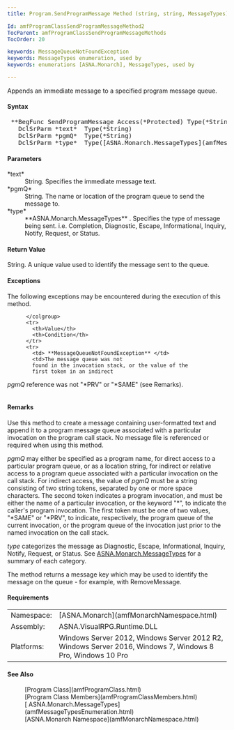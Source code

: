 ```yaml
---
title: Program.SendProgramMessage Method (string, string, MessageTypes)

Id: amfProgramClassSendProgramMessageMethod2
TocParent: amfProgramClassSendProgramMessageMethods
TocOrder: 20

keywords: MessageQueueNotFoundException
keywords: MessageTypes enumeration, used by
keywords: enumerations [ASNA.Monarch], MessageTypes, used by

---
```


Appends an immediate message to a specified program message queue.

#### Syntax
<pre class="syntax"> **BegFunc SendProgramMessage Access(*Protected) Type(*String)
   DclSrParm *text*  Type(*String)
   DclSrParm *pgmQ*  Type(*String)
   DclSrParm *type*  Type([ASNA.Monarch.MessageTypes](amfMessageTypesEnumeration.html))** </pre>

#### Parameters
<dl>
        <dt>
 *text* 
        </dt>
        <dd>String. Specifies the immediate message text.</dd>
        <dt>
 *pgmQ* 
        </dt>
        <dd>String. The name or location of the program queue to
        send the message to.</dd>
        <dt>
 *type* 
        </dt>
        <dd>
 **ASNA.Monarch.MessageTypes** . Specifies the
        type of message being sent. i.e. Completion, Diagnostic,
        Escape, Informational, Inquiry, Notify, Request, or
        Status.</dd>
</dl>

#### Return Value
String. A unique value used to identify the message sent to the queue.

#### Exceptions
The following exceptions may be encountered during the execution of this method.
<table class="mytable" cellspacing="0" cellpadding="4" width="90%">
          <colgroup>
            <col width="50%" />
            <col width="50%" />

          </colgroup>
          <tr>
            <th>Value</th>
            <th>Condition</th>
          </tr>
          <tr>
            <td> **MessageQueueNotFoundException** </td>
            <td>The message queue was not
            found in the invocation stack, or the value of the
            first token in an indirect 
 *pgmQ*  reference was not "*PRV" or "*SAME" (see
            Remarks).</td>
          </tr>
</table>

#### Remarks
Use this method to create a message containing user-formatted text and append it to a program message queue associated with a particular invocation on the program call stack. No message file is referenced or required when using this method.

*pgmQ* may either be specified as a program name, for direct access to a particular program queue, or as a location string, for indirect or relative access to a program queue associated with a particular invocation on the call stack. For indirect access, the value of *pgmQ* must be a string consisting of two string tokens, separated by one or more space characters. The second token indicates a program invocation, and must be either the name of a particular invocation, or the keyword "*", to indicate the caller's program invocation. The first token must be one of two values, "*SAME" or "*PRV", to indicate, respectively, the program queue of the current invocation, or the program queue of the invocation just prior to the named invocation on the call stack.

*type* categorizes the message as Diagnostic, Escape, Informational, Inquiry, Notify, Request, or Status. See [ ASNA.Monarch.MessageTypes](amfMessageTypesEnumeration.html) for a summary of each category.

The method returns a message key which may be used to identify the message on the queue - for example, with RemoveMessage.
<!-- start -->

#### Requirements
<table class="dttable" cellspacing="0" cellpadding="4" width="60%">
           <colgroup>
            <col width="15%" style="font-weight:bold" />
            <col width="85%" />
          </colgroup>
          <tr>
            <td>Namespace:</td>
            <td>[ASNA.Monarch](amfMonarchNamespace.html)</td>
          </tr>
          <tr>
            <td>Assembly:</td>
            <td>ASNA.VisualRPG.Runtime.DLL</td>
          </tr>
         <tr>
            <td>Platforms:</td>
            <td> Windows Server 2012, Windows Server 2012 R2, Windows Server 2016, Windows 7, Windows 8 Pro, Windows 10 Pro</td>
         </tr>
</table>

<!-- end -->

#### See Also
<dl>
        <dd>[Program
        Class](amfProgramClass.html)</dd>
        <dd>
        [Program
        Class Members](amfProgramClassMembers.html)</dd>
<dd>[
        ASNA.Monarch.MessageTypes](amfMessageTypesEnumeration.html)</dd>
<dd>[ASNA.Monarch
        Namespace](amfMonarchNamespace.html)</dd>
</dl>

